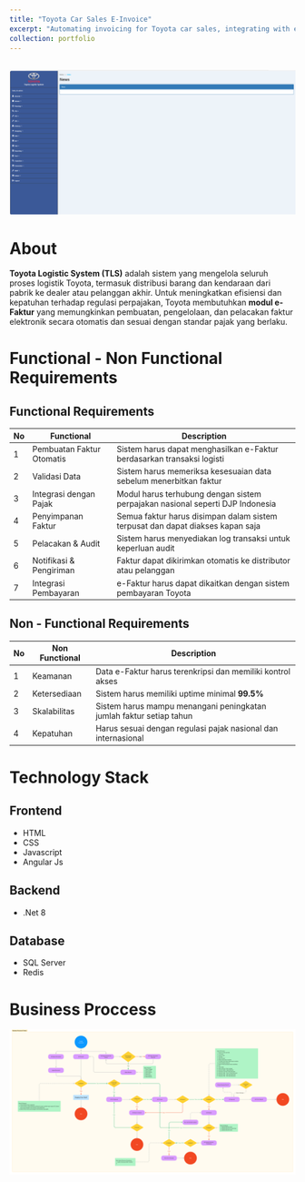 ```yaml
---
title: "Toyota Car Sales E-Invoice"
excerpt: "Automating invoicing for Toyota car sales, integrating with existing ERP systems.<br/><img src='/images/ToyotaCarSalesE-Invoice.png'>"
collection: portfolio
---
```


<br />

<img src='/images/index_tls.png'>

# About

**Toyota Logistic System (TLS)** adalah sistem yang mengelola seluruh proses logistik Toyota, termasuk distribusi barang dan kendaraan dari pabrik ke dealer atau pelanggan akhir. Untuk meningkatkan efisiensi dan kepatuhan terhadap regulasi perpajakan, Toyota membutuhkan **modul e-Faktur** yang memungkinkan pembuatan, pengelolaan, dan pelacakan faktur elektronik secara otomatis dan sesuai dengan standar pajak yang berlaku.

# Functional - Non Functional Requirements

## Functional Requirements

| No  | Functional                | Description                                                                     |
|-----|---------------------------|---------------------------------------------------------------------------------|
|1    | Pembuatan Faktur Otomatis | Sistem harus dapat menghasilkan e-Faktur berdasarkan transaksi logisti          |
|2    | Validasi Data             | Sistem harus memeriksa kesesuaian data sebelum menerbitkan faktur               |
|3    | Integrasi dengan Pajak    | Modul harus terhubung dengan sistem perpajakan nasional seperti DJP Indonesia   |
|4    | Penyimpanan Faktur        | Semua faktur harus disimpan dalam sistem terpusat dan dapat diakses kapan saja  |
|5    | Pelacakan & Audit         | Sistem harus menyediakan log transaksi untuk keperluan audit                    |
|6    | Notifikasi & Pengiriman   | Faktur dapat dikirimkan otomatis ke distributor atau pelanggan                  |
|7    | Integrasi Pembayaran      | e-Faktur harus dapat dikaitkan dengan sistem pembayaran Toyota                  |

## Non - Functional Requirements

| No  | Non Functional              | Description                                                           |
|-----|-----------------------------|-----------------------------------------------------------------------|
|1    | Keamanan                    | Data e-Faktur harus terenkripsi dan memiliki kontrol akses            |
|2    | Ketersediaan                | Sistem harus memiliki uptime minimal **99.5%**                        |
|3    | Skalabilitas                | Sistem harus mampu menangani peningkatan jumlah faktur setiap tahun   |
|4    | Kepatuhan                   | Harus sesuai dengan regulasi pajak nasional dan internasional         |

# Technology Stack

## Frontend

- HTML
- CSS
- Javascript
- Angular Js

## Backend

- .Net 8

## Database

- SQL Server
- Redis

# Business Proccess

<img src='/images/tls_faktur.png'>
